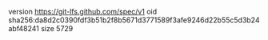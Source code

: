 version https://git-lfs.github.com/spec/v1
oid sha256:da8d2c0390fdf3b51b2f8b5671d3771589f3afe9246d22b55c5d3b24abf48241
size 5729
